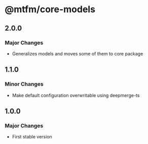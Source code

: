 # @mtfm/core-models

## 2.0.0

### Major Changes

- Generalizes models and moves some of them to core package

## 1.1.0

### Minor Changes

- Make default configuration overwritable using deepmerge-ts

## 1.0.0

### Major Changes

- First stable version
